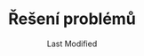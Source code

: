 ---
title: Řešení problémů
metaDescription: 
date: Last Modified 
permalink: /reseni-problemu/index.html
---